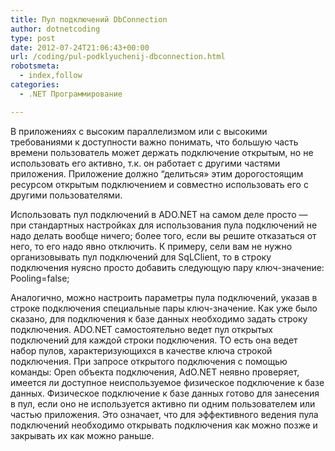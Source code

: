 ```yaml
---
title: Пул подключений DbConnection
author: dotnetcoding
type: post
date: 2012-07-24T21:06:43+00:00
url: /coding/pul-podklyuchenij-dbconnection.html
robotsmeta:
  - index,follow
categories:
  - .NET Программирование

---
```

В приложениях с высоким параллелизмом или с высокими требованиями к доступности важно понимать, что большую часть времени пользователь может держать подключение открытым, но не использовать его активно, т.к. он работает с другими частями приложения. Приложение должно “делиться&#187; этим дорогостоящим ресурсом открытым подключением и совместно использовать его с другими пользователями.
  
<!--more-->

Использовать пул подключений в ADO.NET на самом деле просто — при стандартных настройках для использования пула подключений не надо делать вообще ничего; более того, если вы решите отказаться от него, то его надо явно отключить. К примеру, сели вам не нужно организовывать пул подключений для SqLClient, то в строку подключения нуясно просто добавить следующую пару ключ-значение: Pooling=false;

Аналогично, можно настроить параметры пула подключений, указав в строке подключения специальные пары ключ-значение. Как уже было сказано, для подключения к базе данных необходимо задать строку подключения. ADO.NET самостоятельно ведет пул открытых подключений для каждой строки подключения. ТО есть она ведет набор пулов, характеризующихся в качестве ключа строкой подключения. При запросе открытого подключения с помощью команды: Open объекта подключения, AdO.NET неявно проверяет, имеется ли доступное неиспользуемое физическое подключение к базе данных. Физическое подключение к базе данных готово для занесения в пул, если оно не используется активно пи одним пользователем или частью приложения. Это означает, что для эффективного ведения пула подключений необходимо открывать подключения как можно позже и закрывать их как можно раньше.